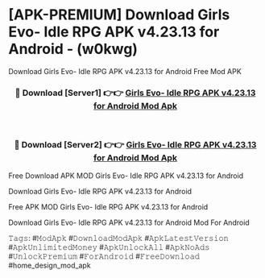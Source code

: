 # [APK-PREMIUM] Download Girls Evo- Idle RPG APK v4.23.13 for Android - (w0kwg)
Download Girls Evo- Idle RPG APK v4.23.13 for Android Free Mod APK

<div align="center">
<h3>🔴 Download [Server1] 👉👉 <a href="https://apk-comot.site?title=Girls_Evo-_Idle_RPG_APK_v4.23.13_for_Android">Girls Evo- Idle RPG APK v4.23.13 for Android Mod Apk</a></h3><br>

<h3>🔴 Download [Server2] 👉👉 <a href="https://apk-comot.site?title=Girls_Evo-_Idle_RPG_APK_v4.23.13_for_Android">Girls Evo- Idle RPG APK v4.23.13 for Android Mod Apk</a></h3>
</div>


Free Download APK MOD Girls Evo- Idle RPG APK v4.23.13 for Android

Download Girls Evo- Idle RPG APK v4.23.13 for Android 

Free APK MOD Girls Evo- Idle RPG APK v4.23.13 for Android 

Download Girls Evo- Idle RPG APK v4.23.13 for Android Mod For Android

𝚃𝚊𝚐𝚜: #𝙼𝚘𝚍𝙰𝚙𝚔 #𝙳𝚘𝚠𝚗𝚕𝚘𝚊𝚍𝙼𝚘𝚍𝙰𝚙𝚔 #𝙰𝚙𝚔𝙻𝚊𝚝𝚎𝚜𝚝𝚅𝚎𝚛𝚜𝚒𝚘𝚗 #𝙰𝚙𝚔𝚄𝚗𝚕𝚒𝚖𝚒𝚝𝚎𝚍𝙼𝚘𝚗𝚎𝚢 #𝙰𝚙𝚔𝚄𝚗𝚕𝚘𝚌𝚔𝙰𝚕𝚕 #𝙰𝚙𝚔𝙽𝚘𝙰𝚍𝚜 #𝚄𝚗𝚕𝚘𝚌𝚔𝙿𝚛𝚎𝚖𝚒𝚞𝚖 #𝙵𝚘𝚛𝙰𝚗𝚍𝚛𝚘𝚒𝚍 #𝙵𝚛𝚎𝚎𝙳𝚘𝚠𝚗𝚕𝚘𝚊𝚍 #home_design_mod_apk
